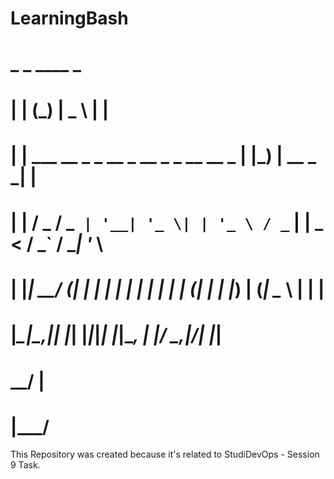 # LearningBash
#
#  _                           _               ____            _     
# | |                         (_)             |  _ \          | |    
# | |     ___  __ _ _ __ _ __  _ _ __   __ _  | |_) | __ _ ___| |__  
# | |    / _ \/ _` | '__| '_ \| | '_ \ / _` | |  _ < / _` / __| '_ \ 
# | |___|  __/ (_| | |  | | | | | | | | (_| | | |_) | (_| \__ \ | | |
# |______\___|\__,_|_|  |_| |_|_|_| |_|\__, | |____/ \__,_|___/_| |_|
#                                       __/ |                        
#                                      |___/                         

This Repository was created because it's related to StudiDevOps - Session 9 Task.
